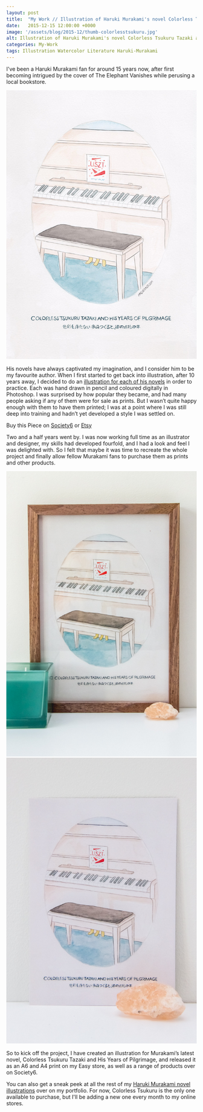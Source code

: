 ```yaml
---
layout: post
title:  "My Work // Illustration of Haruki Murakami's novel Colorless Tsukuru Tazaki and His Years of Pilgrimage"
date: 	2015-12-15 12:00:00 +0000
image: '/assets/blog/2015-12/thumb-colorlesstsukuru.jpg'
alt: Illustration of Haruki Murakami's novel Colorless Tsukuru Tazaki and His Years of Pilgrimage by illustrator / artist Karen Muray of A Rose Cast
categories: My-Work
tags: Illustration Watercolor Literature Haruki-Murakami
---
```


<p class="intro">I've been a Haruki Murakami fan for around 15 years now, after first becoming intrigued by the cover of The Elephant Vanishes while perusing a local bookstore.</p>

![Watercolor illustration of Haruki Murakami's novel Colorless Tsukuru Tazaki and His Years of Pilgrimage by illustrator / artist Karen Muray of A Rose Cast](/assets/folio/murakami/illustration-murakami-colorlesstsukuru.jpg "Watercolor illustration of Haruki Murakami's novel Colorless Tsukuru Tazaki and His Years of Pilgrimage by illustrator / artist Karen Muray of A Rose Cast")

His novels have always captivated my imagination, and I consider him to be my favourite author. When I first started to get back into illustration, after 10 years away, I decided to do an <a href="http://www.akaihane.co.uk/post/54588755092/haruki-murakami" title="The original Haruki Murakami novel illustrations">illustration for each of his novels</a> in order to practice. Each was hand drawn in pencil and coloured digitally in Photoshop. I was surprised by how popular they became, and had many people asking if any of them were for sale as prints. But I wasn’t quite happy enough with them to have them printed; I was at a point where I was still deep into training and hadn’t yet developed a style I was settled on.

<div class="highlight">
  <p>Buy <span class="the">this</span> Piece <span class="the">on</span>
    <a href="https://society6.com/product/haruki-murakamis-colorless-tsukuru-tazaki-and-his-years-of-pilgrimage-book-cover_print#1=45" title="Buy Watercolor illustration of Haruki Murakami's novel Colorless Tsukuru Tazaki and His Years of Pilgrimage on the A Rose Cast Society6 store">Society6</a>
    <span class="the">or</span>
    <a href="https://www.etsy.com/shop/ARoseCast?section_id=18192366" title="Buy Watercolor illustration of Haruki Murakami's novel Colorless Tsukuru Tazaki and His Years of Pilgrimage on the A Rose Cast Etsy store">Etsy</a>
  </p>
</div>

Two and a half years went by. I was now working full time as an illustrator and designer, my skills had developed fourfold, and I had a look and feel I was delighted with. So I felt that maybe it was time to recreate the whole project and finally allow fellow Murakami fans to purchase them as prints and other products.

<div class="row">
	<div class="col-md-6">
		<a href="https://www.etsy.com/listing/258057321/haruki-murakamis-colorless-tsukuru" title="A4 watercolor illustration Art Print of Haruki Murakami's novel Colorless Tsukuru Tazaki and His Years of Pilgrimage on Etsy"><img src="/assets/blog/2015-12/a4-illustration-murakami-colorlesstsukuru.jpg" alt="A4 watercolor illustration Art Print of Haruki Murakami's novel Colorless Tsukuru Tazaki and His Years of Pilgrimage on Etsy"></a>
	</div>
	<div class="col-md-6">
		<a href="https://www.etsy.com/listing/267617721/haruki-murakami-watercolor-novel" title="A6 watercolor illustration Art Print of Haruki Murakami's novel Colorless Tsukuru Tazaki and His Years of Pilgrimage on Etsy"><img src="/assets/blog/2015-12/a6-illustration-murakami-colorlesstsukuru.jpg" alt="A6 watercolor illustration Art Print of Haruki Murakami's novel Colorless Tsukuru Tazaki and His Years of Pilgrimage on Etsy"></a>
	</div>
</div>

So to kick off the project, I have created an illustration for Murakami’s latest novel, Colorless Tsukuru Tazaki and His Years of Pilgrimage, and released it as an A6 and A4 print on my Easy store, as well as a range of products over on Society6.

You can also get a sneak peek at all the rest of my <a href="/project/illustration-murakami.html" title="Haruki Murakami novel watercolor illustrations by illustrator / artist Karen Muray of A Rose Cast">Haruki Murakami novel illustrations</a> over on my portfolio. For now, Colorless Tsukuru is the only one available to purchase, but I'll be adding a new one every month to my online stores.